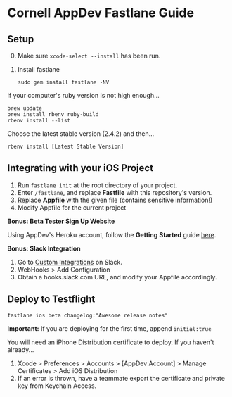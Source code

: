 # Cornell AppDev Fastlane Guide

## Setup

0. Make sure `xcode-select --install` has been run.

1. Install fastlane

	`sudo gem install fastlane -NV`

If your computer's ruby version is not high enough...

	brew update
	brew install rbenv ruby-build
	rbenv install --list

Choose the latest stable version (2.4.2) and then...
  
	rbenv install [Latest Stable Version]
  
## Integrating with your iOS Project

1. Run `fastlane init` at the root directory of your project.
2. Enter `/fastlane`, and replace **Fastfile** with this repository's version.
3. Replace **Appfile** with the given file (contains sensitive information!)
4. Modify Appfile for the current project

**Bonus: Beta Tester Sign Up Website**

Using AppDev's Heroku account, follow the **Getting Started** guide [here](https://github.com/fastlane/boarding).

**Bonus: Slack Integration**

1. Go to [Custom Integrations](https://cornellappdev.slack.com/apps/manage/custom-integrations) on Slack. 
2. WebHooks > Add Configuration
3. Obtain a hooks.slack.com URL, and modify your Appfile accordingly.

## Deploy to Testflight

`fastlane ios beta changelog:"Awesome release notes"`

**Important:** If you are deploying for the first time, append `initial:true` 

You will need an iPhone Distribution certificate to deploy. If you haven't already...
1. Xcode > Preferences > Accounts > [AppDev Account] > Manage Certificates > Add iOS Distribution
2. If an error is thrown, have a teammate export the certificate and private key from Keychain Access.

